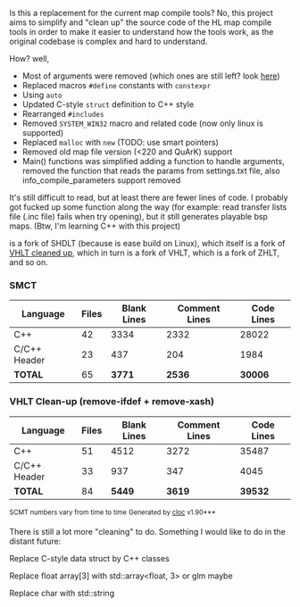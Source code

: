 Is this a replacement for the current map compile tools? No, this project aims to simplify and "clean up" the source code of the HL map compile tools in order to make it easier to understand how the tools work, as the original codebase is complex and hard to understand. 

How? well,
 - Most of arguments were removed (which ones are still left? look [here](https://github.com/G2Pavon/SDHLT/blob/master/src/common/arguments.cpp))
 -  Replaced macros  `#define` constants with `constexpr`
 -  Using `auto`
 -  Updated C-style `struct` definition to C++ style
 -  Rearranged `#includes`
 -   Removed `SYSTEM_WIN32` macro and related code (now only linux is supported)
 -  Replaced `malloc` with `new` (TODO: use smart pointers)
 -   Removed old map file version (<220 and QuArK) support
 -   Main() functions was simplified adding a function to handle arguments, removed the function that reads the params from settings.txt file, also info_compile_parameters support removed

   
   It's still difficult to read, but at least there are fewer lines of code. I probably got fucked up some function along the way (for example: read transfer lists file (.inc file) fails when try opening), but it still generates playable bsp maps. (Btw, I'm learning C++ with this project)

is a fork of SHDLT (because is ease build on Linux), which itself is a fork of [VHLT cleaned up](https://twhl.info/thread/view/19644), which in turn is a fork of VHLT, which is a fork of ZHLT, and so on.

### SMCT

| Language       | Files | Blank Lines | Comment Lines | Code Lines |
|----------------|-------|-------------|---------------|------------|
| C++            | 42    | 3334        | 2332          | 28022      |
| C/C++ Header   | 23    | 437        | 204           | 1984       |
| **TOTAL**        | 65    | **3771**    | **2536**      | **30006**  |


### VHLT Clean-up (remove-ifdef + remove-xash)

| Language         | Files | Blank Lines | Comment Lines | Code Lines |
|------------------|-------|-------------|---------------|------------|
| C++              | 51    | 4512        | 3272          | 35487      |
| C/C++ Header     | 33    | 937         | 347           | 4045       |
| **TOTAL**          | 84    | **5449**    | **3619**      | **39532**  |


<sup>SCMT numbers vary from time to time</sup>
<sup>Generated by [cloc](https://github.com/AlDanial/cloc) v1.90***</sup>


There is still a lot more "cleaning" to do.
Something I would like to do in the distant future:

Replace C-style data struct by C++ classes

Replace float array[3] with std::array<float, 3> or glm maybe

Replace char with std::string
